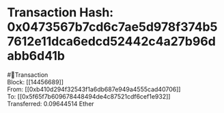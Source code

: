 
Transaction Hash: 0x0473567b7cd6c7ae5d978f374b57612e11dca6edcd52442c4a27b96dabb6d41b
====================================================================================
  
#💸Transaction  
Block: [[14456689]]  
From: [[0xb410d294f32543f1a6db687e949a4555cad40706]]  
To: [[0x5f65f7b609678448494de4c87521cdf6cef1e932]]  
Transferred: 0.09644514 Ether